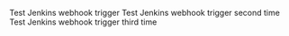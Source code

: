 Test Jenkins webhook trigger
Test Jenkins webhook trigger second time
Test Jenkins webhook trigger third time
